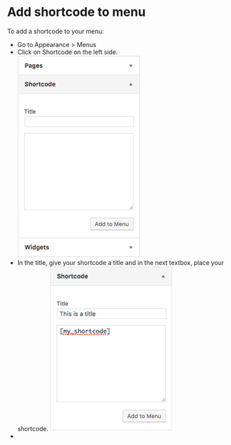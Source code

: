 # Add shortcode to menu

To add a shortcode to your menu:

* Go to Appearance &gt; Menus
* Click on Shortcode on the left side. ![](/assets/iomenu-shortcode.png)
* In the title, give your shortcode a title and in the next textbox, place your shortcode. ![](/assets/iomenu-shortcode-added.png)
* 

